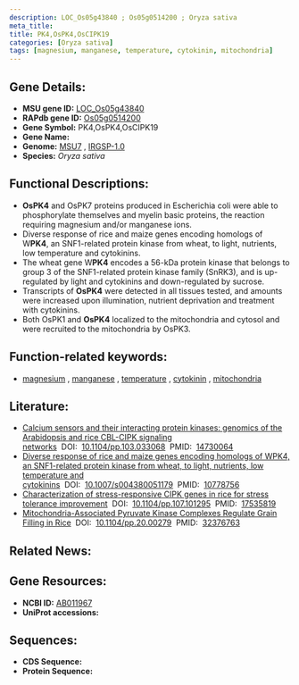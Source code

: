 ```yaml
---
description: LOC_Os05g43840 ; Os05g0514200 ; Oryza sativa
meta_title:
title: PK4,OsPK4,OsCIPK19
categories: [Oryza sativa]
tags: [magnesium, manganese, temperature, cytokinin, mitochondria]
---
```


## Gene Details:
- **MSU gene ID:** [LOC_Os05g43840](http://rice.uga.edu/cgi-bin/ORF_infopage.cgi?orf=LOC_Os05g43840)  
- **RAPdb gene ID:** [Os05g0514200](https://rapdb.dna.affrc.go.jp/locus/?name=Os05g0514200)  
- **Gene Symbol:** PK4,OsPK4,OsCIPK19
- **Gene Name:**
- **Genome:**  [MSU7](http://rice.uga.edu/)&nbsp;,&nbsp;[IRGSP-1.0](https://rapdb.dna.affrc.go.jp/download/irgsp1.html)
- **Species:** *Oryza sativa*

## Functional Descriptions:
   - **OsPK4** and OsPK7 proteins produced in Escherichia coli were able to phosphorylate themselves and myelin basic proteins, the reaction requiring magnesium and/or manganese ions.
   - Diverse response of rice and maize genes encoding homologs of W**PK4**, an SNF1-related protein kinase from wheat, to light, nutrients, low temperature and cytokinins.
   - The wheat gene W**PK4** encodes a 56-kDa protein kinase that belongs to group 3 of the SNF1-related protein kinase family (SnRK3), and is up-regulated by light and cytokinins and down-regulated by sucrose.
   - Transcripts of **OsPK4** were detected in all tissues tested, and amounts were increased upon illumination, nutrient deprivation and treatment with cytokinins.
   - Both OsPK1 and **OsPK4** localized to the mitochondria and cytosol and were recruited to the mitochondria by OsPK3.

## Function-related keywords:
   - [magnesium](/tags/magnesium/)&nbsp;,&nbsp;[manganese](/tags/manganese/)&nbsp;,&nbsp;[temperature](/tags/temperature/)&nbsp;,&nbsp;[cytokinin](/tags/cytokinin/)&nbsp;,&nbsp;[mitochondria](/tags/mitochondria/)

## Literature:
   - [Calcium sensors and their interacting protein kinases: genomics of the Arabidopsis and rice CBL-CIPK signaling networks](https://www.doi.org/10.1104/pp.103.033068)&nbsp;&nbsp;DOI:&nbsp;&nbsp;[10.1104/pp.103.033068](https://www.doi.org/10.1104/pp.103.033068)&nbsp;&nbsp;PMID:&nbsp;&nbsp;[14730064](https://pubmed.ncbi.nlm.nih.gov/14730064/)
   - [Diverse response of rice and maize genes encoding homologs of WPK4, an SNF1-related protein kinase from wheat, to light, nutrients, low temperature and cytokinins](https://www.doi.org/10.1007/s004380051179)&nbsp;&nbsp;DOI:&nbsp;&nbsp;[10.1007/s004380051179](https://www.doi.org/10.1007/s004380051179)&nbsp;&nbsp;PMID:&nbsp;&nbsp;[10778756](https://pubmed.ncbi.nlm.nih.gov/10778756/)
   - [Characterization of stress-responsive CIPK genes in rice for stress tolerance improvement](https://www.doi.org/10.1104/pp.107.101295)&nbsp;&nbsp;DOI:&nbsp;&nbsp;[10.1104/pp.107.101295](https://www.doi.org/10.1104/pp.107.101295)&nbsp;&nbsp;PMID:&nbsp;&nbsp;[17535819](https://pubmed.ncbi.nlm.nih.gov/17535819/)
   - [Mitochondria-Associated Pyruvate Kinase Complexes Regulate Grain Filling in Rice](https://www.doi.org/10.1104/pp.20.00279)&nbsp;&nbsp;DOI:&nbsp;&nbsp;[10.1104/pp.20.00279](https://www.doi.org/10.1104/pp.20.00279)&nbsp;&nbsp;PMID:&nbsp;&nbsp;[32376763](https://pubmed.ncbi.nlm.nih.gov/32376763/)

## Related News:

## Gene Resources:
- **NCBI ID:**  [AB011967](http://www.ncbi.nlm.nih.gov/nuccore/AB011967)
- **UniProt accessions:** [](https://www.uniprot.org/uniprotkb//entry)

## Sequences:
- **CDS Sequence:**
- **Protein Sequence:**
